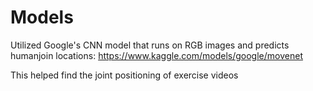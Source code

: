 # Models

Utilized Google's CNN model that runs on RGB images and predicts humanjoin locations: https://www.kaggle.com/models/google/movenet

This helped find the joint positioning of exercise videos
